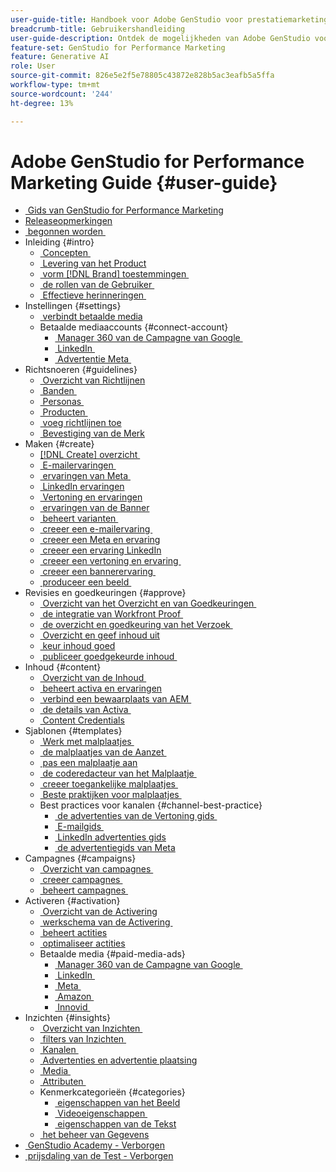 ```yaml
---
user-guide-title: Handboek voor Adobe GenStudio voor prestatiemarketing
breadcrumb-title: Gebruikershandleiding
user-guide-description: Ontdek de mogelijkheden van Adobe GenStudio voor prestatiemarketing. Meer informatie over hoe u snel merkgerichte assets maakt, variaties genereert en ervaringen optimaliseert.
feature-set: GenStudio for Performance Marketing
feature: Generative AI
role: User
source-git-commit: 826e5e2f5e78805c43872e828b5ac3eafb5a5ffa
workflow-type: tm+mt
source-wordcount: '244'
ht-degree: 13%

---
```



# Adobe GenStudio for Performance Marketing Guide {#user-guide}

+ [&#x200B; Gids van GenStudio for Performance Marketing &#x200B;](home.md)
+ [Releaseopmerkingen](release-notes.md)
+ [&#x200B; begonnen worden &#x200B;](get-started.md)
+ Inleiding {#intro}
   + [&#x200B; Concepten &#x200B;](concepts.md)
   + [&#x200B; Levering van het Product &#x200B;](product-provisioning.md)
   + [&#x200B; vorm  [!DNL Brand]  toestemmingen &#x200B;](configure-brand-permissions.md)
   + [&#x200B; de rollen van de Gebruiker &#x200B;](user-roles.md)
   + [&#x200B; Effectieve herinneringen &#x200B;](effective-prompts.md)
+ Instellingen {#settings}
   + [&#x200B; verbindt betaalde media &#x200B;](connectors/connect-channel.md)
   + Betaalde mediaaccounts {#connect-account}
      + [&#x200B; Manager 360 van de Campagne van Google &#x200B;](connectors/google-cm360.md)
      + [&#x200B; LinkedIn &#x200B;](connectors/linkedin-ads.md)
      + [&#x200B; Advertentie Meta &#x200B;](connectors/meta-ads.md)
+ Richtsnoeren {#guidelines}
   + [&#x200B; Overzicht van Richtlijnen &#x200B;](guidelines/overview.md)
   + [&#x200B; Banden &#x200B;](guidelines/brands.md)
   + [&#x200B; Personas &#x200B;](guidelines/personas.md)
   + [&#x200B; Producten &#x200B;](guidelines/products.md)
   + [&#x200B; voeg richtlijnen  toe](guidelines/add-guidelines.md)
   + [&#x200B; Bevestiging van de Merk &#x200B;](guidelines/brand-validation.md)
+ Maken {#create}
   + [[!DNL Create]  overzicht &#x200B;](create/overview.md)
   + [&#x200B; E-mailervaringen &#x200B;](create/email-experiences.md)
   + [&#x200B; ervaringen van Meta &#x200B;](create/meta-experiences.md)
   + [&#x200B; LinkedIn ervaringen &#x200B;](create/linkedin-experiences.md)
   + [&#x200B; Vertoning en ervaringen &#x200B;](create/display-ad-experiences.md)
   + [&#x200B; ervaringen van de Banner &#x200B;](create/banner-experiences.md)
   + [&#x200B; beheert varianten &#x200B;](create/manage-variants.md)
   + [&#x200B; creeer een e-mailervaring &#x200B;](create/create-email-experience.md)
   + [&#x200B; creeer een Meta en ervaring &#x200B;](create/create-meta-ad.md)
   + [&#x200B; creeer een ervaring LinkedIn &#x200B;](create/create-linkedin.md)
   + [&#x200B; creeer een vertoning en ervaring &#x200B;](create/create-display-ad.md)
   + [&#x200B; creeer een bannerervaring &#x200B;](create/create-banner-experience.md)
   + [&#x200B; produceer een beeld &#x200B;](create/generate-assets.md)
+ Revisies en goedkeuringen {#approve}
   + [&#x200B; Overzicht van het Overzicht en van Goedkeuringen &#x200B;](approvals/overview.md)
   + [&#x200B; de integratie van Workfront Proof &#x200B;](approvals/proof-integration.md)
   + [&#x200B; de overzicht en goedkeuring van het Verzoek &#x200B;](approvals/request-review.md)
   + [&#x200B; Overzicht en geef inhoud  uit](approvals/review-and-edit.md)
   + [&#x200B; keur inhoud  goed](approvals/approve-content.md)
   + [&#x200B; publiceer goedgekeurde inhoud &#x200B;](approvals/publish-content.md)
+ Inhoud {#content}
   + [&#x200B; Overzicht van de Inhoud &#x200B;](content/overview.md)
   + [&#x200B; beheert activa en ervaringen &#x200B;](content/manage-assets.md)
   + [&#x200B; verbind een bewaarplaats van AEM &#x200B;](content/connect-aem-repo.md)
   + [&#x200B; de details van Activa &#x200B;](content/asset-details.md)
   + [&#x200B; Content Credentials &#x200B;](content/content-credentials.md)
+ Sjablonen {#templates}
   + [&#x200B; Werk met malplaatjes &#x200B;](content/use-templates.md)
   + [&#x200B; de malplaatjes van de Aanzet &#x200B;](templates/starter-templates.md)
   + [&#x200B; pas een malplaatje  aan](content/customize-template.md)
   + [&#x200B; de coderedacteur van het Malplaatje &#x200B;](content/code-editor.md)
   + [&#x200B; creeer toegankelijke malplaatjes &#x200B;](content/accessibility-for-templates.md)
   + [&#x200B; Beste praktijken voor malplaatjes &#x200B;](content/best-practices-for-templates.md)
   + Best practices voor kanalen {#channel-best-practice}
      + [&#x200B; de advertenties van de Vertoning gids &#x200B;](templates/display-template.md)
      + [&#x200B; E-mailgids &#x200B;](templates/email-template.md)
      + [&#x200B; LinkedIn advertenties gids &#x200B;](templates/linkedin-template.md)
      + [&#x200B; de advertentiegids van Meta &#x200B;](templates/meta-template.md)
+ Campagnes {#campaigns}
   + [&#x200B; Overzicht van campagnes &#x200B;](campaigns/overview.md)
   + [&#x200B; creeer campagnes &#x200B;](campaigns/create-campaign.md)
   + [&#x200B; beheert campagnes &#x200B;](campaigns/manage-campaign.md)
+ Activeren {#activation}
   + [&#x200B; Overzicht van de Activering &#x200B;](activation/overview.md)
   + [&#x200B; werkschema van de Activering &#x200B;](activation/create-activation.md)
   + [&#x200B; beheert actities &#x200B;](activation/manage-activations.md)
   + [&#x200B; optimaliseer actities &#x200B;](activation/troubleshooting.md)
   + Betaalde media {#paid-media-ads}
      + [&#x200B; Manager 360 van de Campagne van Google &#x200B;](activation/activate-cm360-ad.md)
      + [&#x200B; LinkedIn &#x200B;](activation/activate-linkedin-ad.md)
      + [&#x200B; Meta &#x200B;](activation/activate-meta-ad.md)
      + [&#x200B; Amazon &#x200B;](activation/activate-amazon-ad.md)
      + [&#x200B; Innovid &#x200B;](activation/activate-innovid-ad.md)
+ Inzichten {#insights}
   + [&#x200B; Overzicht van Inzichten &#x200B;](insights/overview.md)
   + [&#x200B; filters van Inzichten &#x200B;](insights/filter-views.md)
   + [&#x200B; Kanalen &#x200B;](insights/channels.md)
   + [&#x200B; Advertenties en advertentie plaatsing &#x200B;](insights/ads.md)
   + [&#x200B; Media &#x200B;](insights/media.md)
   + [&#x200B; Attributen &#x200B;](insights/attributes.md)
   + Kenmerkcategorieën {#categories}
      + [&#x200B; eigenschappen van het Beeld &#x200B;](insights/image-features.md)
      + [&#x200B; Videoeigenschappen &#x200B;](insights/video-features.md)
      + [&#x200B; eigenschappen van de Tekst &#x200B;](insights/text-features.md)
   + [&#x200B; het beheer van Gegevens &#x200B;](insights/data-management.md)
+ [&#x200B; GenStudio Academy - Verborgen &#x200B;](genstudioacademy.md)
+ [&#x200B; prijsdaling van de Test - Verborgen &#x200B;](test-markdown.md)
